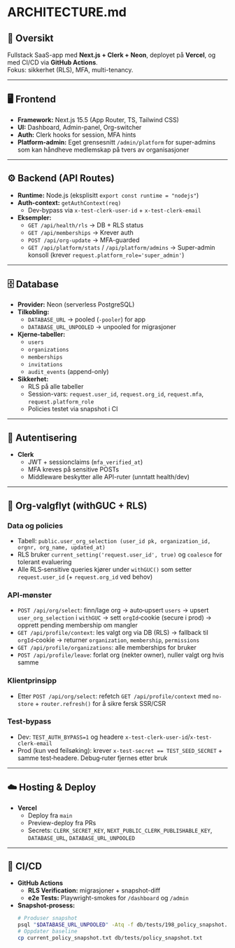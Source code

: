 # ARCHITECTURE.md

## 🚀 Oversikt
Fullstack SaaS-app med **Next.js + Clerk + Neon**, deployet på **Vercel**, og med CI/CD via **GitHub Actions**.  
Fokus: sikkerhet (RLS), MFA, multi-tenancy.

---

## 🖥️ Frontend
- **Framework:** Next.js 15.5 (App Router, TS, Tailwind CSS)
- **UI:** Dashboard, Admin-panel, Org-switcher
- **Auth:** Clerk hooks for session, MFA hints
- **Platform-admin:** Eget grensesnitt `/admin/platform` for super-admins som kan håndheve medlemskap på tvers av organisasjoner

---

## ⚙️ Backend (API Routes)
- **Runtime:** Node.js (eksplisitt `export const runtime = "nodejs"`)
- **Auth-context:** `getAuthContext(req)`  
  - Dev-bypass via `x-test-clerk-user-id` + `x-test-clerk-email`  
- **Eksempler:**
  - `GET /api/health/rls` → DB + RLS status
  - `GET /api/memberships` → Krever auth
  - `POST /api/org-update` → MFA-guarded
  - `GET /api/platform/stats` / `/api/platform/admins` → Super-admin konsoll (krever `request.platform_role='super_admin'`)

---

## 🗄️ Database
- **Provider:** Neon (serverless PostgreSQL)  
- **Tilkobling:**
  - `DATABASE_URL` → pooled (`-pooler`) for app
  - `DATABASE_URL_UNPOOLED` → unpooled for migrasjoner
- **Kjerne-tabeller:**  
  - `users`  
  - `organizations`  
  - `memberships`  
  - `invitations`  
  - `audit_events` (append-only)  
- **Sikkerhet:**  
  - RLS på alle tabeller  
  - Session-vars: `request.user_id`, `request.org_id`, `request.mfa`, `request.platform_role`  
  - Policies testet via snapshot i CI

---

## 🔑 Autentisering
- **Clerk**  
  - JWT + sessionclaims (`mfa_verified_at`)  
  - MFA kreves på sensitive POSTs  
  - Middleware beskytter alle API-ruter (unntatt health/dev)

---

## 🏢 Org‑valgflyt (withGUC + RLS)

### Data og policies
- Tabell: `public.user_org_selection (user_id pk, organization_id, orgnr, org_name, updated_at)`
- RLS bruker `current_setting('request.user_id', true)` og `coalesce` for tolerant evaluering
- Alle RLS‑sensitive queries kjører under `withGUC()` som setter `request.user_id` (+ `request.org_id` ved behov)

### API‑mønster
- `POST /api/org/select`: finn/lage org → auto‑upsert `users` → upsert `user_org_selection` i `withGUC` → sett `orgId`‑cookie (secure i prod) → opprett pending membership om mangler
- `GET /api/profile/context`: les valgt org via DB (RLS) → fallback til `orgId`‑cookie → returner `organization`, `membership`, `permissions`
- `GET /api/profile/organizations`: alle memberships for bruker
- `POST /api/profile/leave`: forlat org (nekter owner), nuller valgt org hvis samme

### Klientprinsipp
- Etter `POST /api/org/select`: refetch `GET /api/profile/context` med `no-store` + `router.refresh()` for å sikre fersk SSR/CSR

### Test‑bypass
- Dev: `TEST_AUTH_BYPASS=1` og headere `x-test-clerk-user-id`/`x-test-clerk-email`
- Prod (kun ved feilsøking): krever `x-test-secret == TEST_SEED_SECRET` + samme test‑headere. Debug‑ruter fjernes etter bruk

---

## ☁️ Hosting & Deploy
- **Vercel**  
  - Deploy fra `main`  
  - Preview-deploy fra PRs  
  - Secrets: `CLERK_SECRET_KEY`, `NEXT_PUBLIC_CLERK_PUBLISHABLE_KEY`, `DATABASE_URL`, `DATABASE_URL_UNPOOLED`

---

## 🔄 CI/CD
- **GitHub Actions**
  - **RLS Verification:** migrasjoner + snapshot-diff
  - **e2e Tests:** Playwright-smokes for `/dashboard` og `/admin`
- **Snapshot-prosess:**
  ```bash
  # Produser snapshot
  psql "$DATABASE_URL_UNPOOLED" -Atq -f db/tests/198_policy_snapshot.sql > current_policy_snapshot.txt
  # Oppdater baseline
  cp current_policy_snapshot.txt db/tests/policy_snapshot.txt
